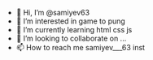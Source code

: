 - 👋 Hi, I’m @samiyev63
- 👀 I’m interested in game to pung
- 🌱 I’m currently learning html css js 
- 💞️ I’m looking to collaborate on ...
- 📫 How to reach me samiyev___63 inst

<!---
samiyev63/samiyev63 is a ✨ special ✨ repository because its `README.md` (this file) appears on your GitHub profile.
You can click the Preview link to take a look at your changes.
--->
